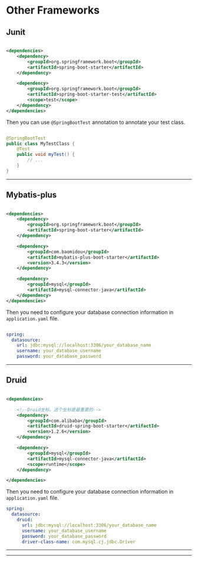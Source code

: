 # Other Frameworks

## Junit

```xml

<dependencies>
    <dependency>
        <groupId>org.springframework.boot</groupId>
        <artifactId>spring-boot-starter</artifactId>
    </dependency>

    <dependency>
        <groupId>org.springframework.boot</groupId>
        <artifactId>spring-boot-starter-test</artifactId>
        <scope>test</scope>
    </dependency>
</dependencies>
```

Then you can use `@SpringBootTest` annotation to annotate your test class.

```java

@SpringBootTest
public class MyTestClass {
    @Test
    public void myTest() {
        // ...
    }
}
```

***

## Mybatis-plus

```xml

<dependencies>
    <dependency>
        <groupId>org.springframework.boot</groupId>
        <artifactId>spring-boot-starter</artifactId>
    </dependency>

    <dependency>
        <groupId>com.baomidou</groupId>
        <artifactId>mybatis-plus-boot-starter</artifactId>
        <version>3.4.3</version>
    </dependency>

    <dependency>
        <groupId>mysql</groupId>
        <artifactId>mysql-connector-java</artifactId>
    </dependency>
</dependencies>
```

Then you need to configure your database connection information in `application.yaml` file.

```yaml

spring:
  datasource:
    url: jdbc:mysql://localhost:3306/your_database_name
    username: your_database_username
    password: your_database_password
```

***

## Druid

```xml

<dependencies>

    <!--Druid坐标。这个坐标是最重要的-->
    <dependency>
        <groupId>com.alibaba</groupId>
        <artifactId>druid-spring-boot-starter</artifactId>
        <version>1.2.6</version>
    </dependency>

    <dependency>
        <groupId>mysql</groupId>
        <artifactId>mysql-connector-java</artifactId>
        <scope>runtime</scope>
    </dependency>

</dependencies>
```

Then you need to configure your database connection information in `application.yaml` file.

```yaml
spring:
  datasource:
    druid:
      url: jdbc:mysql://localhost:3306/your_database_name
      username: your_database_username
      password: your_database_password
      driver-class-name: com.mysql.cj.jdbc.Driver
```

*** 



*** 


